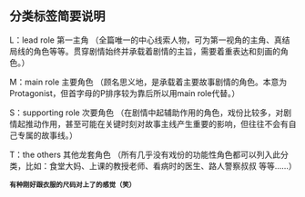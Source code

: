 ## 分类标签简要说明

L：lead role 第一主角
（全篇唯一的中心线索人物，可为第一视角的主角、真结局线的角色等等。贯穿剧情始终并承载着剧情的主旨，需要着重表达和刻画的角色。）

M：main role 主要角色
（顾名思义地，是承载着主要故事剧情的角色。本意为Protagonist，但首字母的P排序较为靠后所以用main role代替。）

S：supporting role 次要角色
（在剧情中起辅助作用的角色，戏份比较多，对剧情起推动作用，甚至可能在关键时刻对故事主线产生重要的影响，但往往不会有自己专属的故事线。）

T：the others 其他龙套角色
（所有几乎没有戏份的功能性角色都可以列入此分类，比如：食堂大妈、上课的教授老师、看病时的医生、路人警察叔叔 等等……）



<sub>**有种刚好跟衣服的尺码对上了的感觉（笑）**</sub>